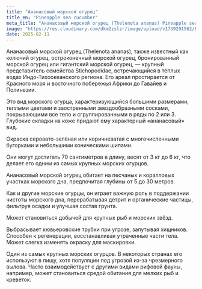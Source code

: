 ```yaml
---
title: "Ананасовый морской огурец"
title_en: "Pineapple sea cucumber"
meta_title: "Ананасовый морской огурец (Thelenota ananas) Pineapple sea cucumber"
image: "https://res.cloudinary.com/dkm2zslzr/image/upload/v1739291562/Pineapple_sea_cucumber_hcyqhh.png"
date: 2025-02-11
---
```


Ананасовый морской огурец (Thelenota ananas), также известный как колючий огурец, остроконечный морской огурец, бронированный морской огурец или гигантский морской огурец, — крупный представитель семейства Stichopodidae, встречающийся в тёплых водах Индо-Тихоокеанского региона. Его ареал простирается от Красного моря и восточного побережья Африки до Гавайев и Полинезии.

Это вид морского огурца, характеризующийся большими размерами, теплыми цветами и заостренными звездообразными сосками, покрывающими все тело и сгруппированными в ряды по 2 или 3. Глубокие складки на коже придают ему характерный «ананасовый» вид.

Окраска серовато-зелёная или коричневатая с многочисленными бугорками и небольшими коническими шипами.

Они могут достигать 70 сантиметров в длину, весят от 3 кг до 6 кг, что делает его одним из самых крупных морских огурцов.

Ананасовый морской огурец обитает на песчаных и коралловых участках морского дна, предпочитая глубины от 5 до 30 метров.

Как и другие морские огурцы, он играет важную роль в поддержании чистоты морского дна, перерабатывая детрит и органические частицы, фильтруя осадки и улучшая состав грунта.

Может становиться добычей для крупных рыб и морских звёзд.

Выбрасывает кювьеровские трубки при угрозе, запутывая хищников.  Способен к регенерации, восстанавливая утраченные части тела.  Может слегка изменять окраску для маскировки.

Один из самых крупных морских огурцов.  В некоторых странах его используют в пищу, хотя популяции под угрозой из-за чрезмерного вылова.  Часто взаимодействует с другими видами рифовой фауны, например, может становиться средой обитания для мелких рыб и креветок.

